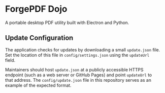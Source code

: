 # ForgePDF Dojo

A portable desktop PDF utility built with Electron and Python.

## Update Configuration

The application checks for updates by downloading a small `update.json` file.
Set the location of this file in `config/settings.json` using the `updateUrl` field.

Maintainers should host `update.json` at a publicly accessible HTTPS endpoint
(such as a web server or GitHub Pages) and point `updateUrl` to that address.
The `config/update.json` file in this repository serves as an example of the
expected format.


